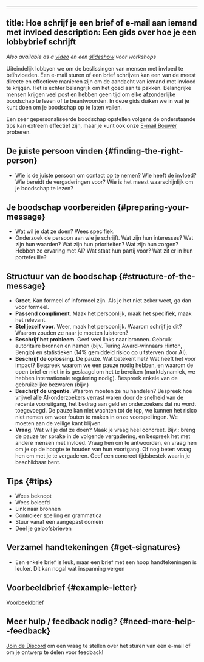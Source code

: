 

---
title: Hoe schrijf je een brief of e-mail aan iemand met invloed
description: Een gids over hoe je een lobbybrief schrijft
---
_Also available as a [video](https://www.youtube.com/watch?v=Mjq4NFiKKd0) en een [slideshow](https://tiny.cc/emaillobby) voor workshops_

Uiteindelijk lobbyen we om de beslissingen van mensen met invloed te beïnvloeden.
Een e-mail sturen of een brief schrijven kan een van de meest directe en effectieve manieren zijn om de aandacht van iemand met invloed te krijgen.
Het is echter belangrijk om het goed aan te pakken.
Belangrijke mensen krijgen veel post en hebben geen tijd om elke afzonderlijke boodschap te lezen of te beantwoorden.
In deze gids duiken we in wat je kunt doen om je boodschap op te laten vallen.

Een zeer gepersonaliseerde boodschap opstellen volgens de onderstaande tips kan extreem effectief zijn, maar je kunt ook onze [E-mail Bouwer](/email-builder) proberen.

## De juiste persoon vinden {#finding-the-right-person}

- Wie is de juiste persoon om contact op te nemen? Wie heeft de invloed? Wie bereidt de vergaderingen voor? Wie is het meest waarschijnlijk om je boodschap te lezen?

## Je boodschap voorbereiden {#preparing-your-message}

- Wat wil je dat ze doen? Wees specifiek.
- Onderzoek de persoon aan wie je schrijft. Wat zijn hun interesses? Wat zijn hun waarden? Wat zijn hun prioriteiten? Wat zijn hun zorgen? Hebben ze ervaring met AI? Wat staat hun partij voor? Wat zit er in hun portefeuille?

## Structuur van de boodschap {#structure-of-the-message}

- **Groet**. Kan formeel of informeel zijn. Als je het niet zeker weet, ga dan voor formeel.
- **Passend compliment**. Maak het persoonlijk, maak het specifiek, maak het relevant.
- **Stel jezelf voor**. Weer, maak het persoonlijk. Waarom schrijf je dit? Waarom zouden ze naar je moeten luisteren?
- **Beschrijf het probleem**. Geef veel links naar bronnen. Gebruik autoritaire bronnen en namen (bijv. Turing Award-winnaars Hinton, Bengio) en statistieken (14% gemiddeld risico op uitsterven door AI).
- **Beschrijf de oplossing**. De pauze. Wat betekent het? Wat heeft het voor impact? Bespreek waarom we een pauze nodig hebben, en waarom de open brief er niet in is geslaagd om het te bereiken (marktdynamiek, we hebben internationale regulering nodig). Bespreek enkele van de gebruikelijke bezwaren (bijv.)
- **Beschrijf de urgentie**. Waarom moeten ze nu handelen? Bespreek hoe vrijwel alle AI-onderzoekers verrast waren door de snelheid van de recente vooruitgang, het bedrag aan geld en onderzoekers dat nu wordt toegevoegd. De pauze kan niet wachten tot de top, we kunnen het risico niet nemen om weer fouten te maken in onze voorspellingen. We moeten aan de veilige kant blijven.
- **Vraag**. Wat wil je dat ze doen? Maak je vraag heel concreet. Bijv.: breng de pauze ter sprake in de volgende vergadering, en bespreek het met andere mensen met invloed. Vraag hen om te antwoorden, en vraag hen om je op de hoogte te houden van hun voortgang. Of nog beter: vraag hen om met je te vergaderen. Geef een concreet tijdsbestek waarin je beschikbaar bent.

## Tips {#tips}

- Wees beknopt
- Wees beleefd
- Link naar bronnen
- Controleer spelling en grammatica
- Stuur vanaf een aangepast domein
- Deel je geloofsbrieven

## Verzamel handtekeningen {#get-signatures}

- Een enkele brief is leuk, maar een brief met een hoop handtekeningen is leuker. Dit kan nogal wat inspanning vergen

## Voorbeeldbrief {#example-letter}

[Voorbeeldbrief](https://docs.google.com/document/d/1M3Wc7JMNn8UUZmOfuxOW7a6GtTCckY7fkpd-pmv3Fr8/edit)

## Meer hulp / feedback nodig? {#need-more-help--feedback}

[Join de Discord](https://discord.gg/2XXWXvErfA) om een vraag te stellen over het sturen van een e-mail of om je ontwerp te delen voor feedback!